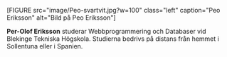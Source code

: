 <div class="byline">

[FIGURE src="image/Peo-svartvit.jpg?w=100" class="left" caption="Peo Eriksson" alt="Bild på Peo Eriksson"]

<p><strong>Per-Olof Eriksson</strong> studerar Webbprogrammering och Databaser vid Blekinge Tekniska Högskola. Studierna bedrivs på distans från hemmet i Sollentuna eller i Spanien.</p>

</div>
